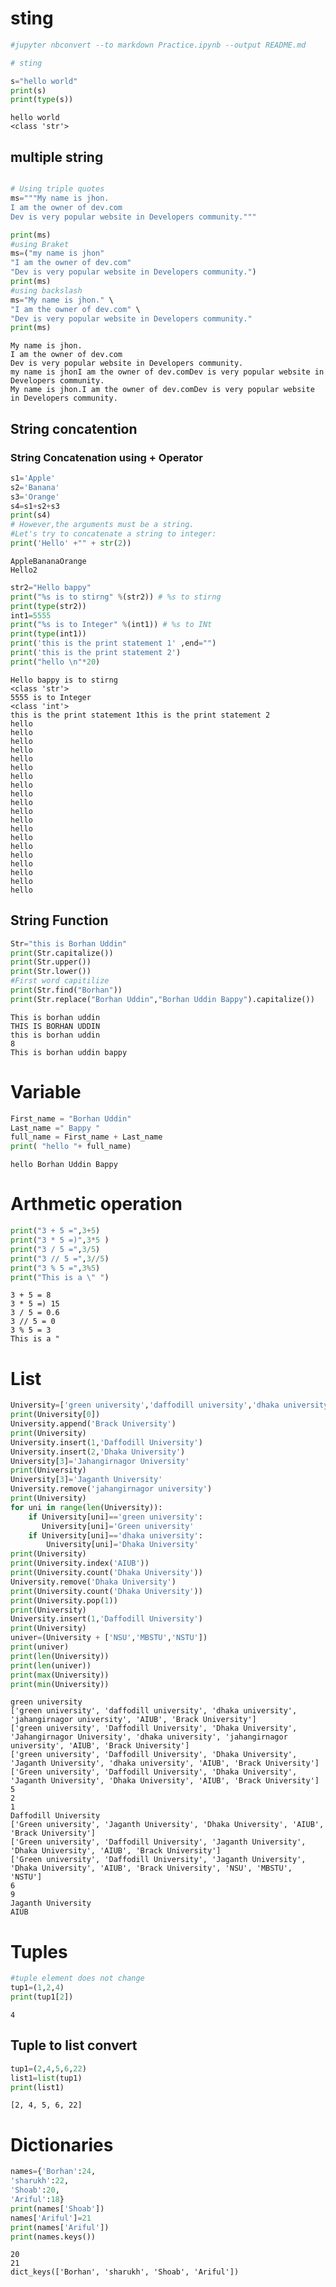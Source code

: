 # sting


```python
#jupyter nbconvert --to markdown Practice.ipynb --output README.md

```


```python
# sting

s="hello world"
print(s)
print(type(s))
```

    hello world
    <class 'str'>
    

## multiple string


```python

# Using triple quotes
ms="""My name is jhon.
I am the owner of dev.com
Dev is very popular website in Developers community."""

print(ms)
#using Braket
ms=("my name is jhon"
"I am the owner of dev.com"
"Dev is very popular website in Developers community.")
print(ms)
#using backslash
ms="My name is jhon." \
"I am the owner of dev.com" \
"Dev is very popular website in Developers community."
print(ms)
```

    My name is jhon.
    I am the owner of dev.com
    Dev is very popular website in Developers community.
    my name is jhonI am the owner of dev.comDev is very popular website in Developers community.
    My name is jhon.I am the owner of dev.comDev is very popular website in Developers community.
    

## String concatention

### String Concatenation using + Operator




```python
s1='Apple'
s2='Banana' 
s3='Orange'                                                           
s4=s1+s2+s3
print(s4)
# However,the arguments must be a string.
#Let's try to concatenate a string to integer:
print('Hello' +"" + str(2))
```

    AppleBananaOrange
    Hello2
    


```python
str2="Hello bappy"
print("%s is to stirng" %(str2)) # %s to stirng
print(type(str2))
int1=5555
print("%s is to Integer" %(int1)) # %s to INt
print(type(int1))
print('this is the print statement 1' ,end="")
print('this is the print statement 2')
print("hello \n"*20)
```

    Hello bappy is to stirng
    <class 'str'>
    5555 is to Integer
    <class 'int'>
    this is the print statement 1this is the print statement 2
    hello 
    hello 
    hello 
    hello 
    hello 
    hello 
    hello 
    hello 
    hello 
    hello 
    hello 
    hello 
    hello 
    hello 
    hello 
    hello 
    hello 
    hello 
    hello 
    hello 
    
    

## String Function


```python
Str="this is Borhan Uddin"
print(Str.capitalize())
print(Str.upper())
print(Str.lower())
#First word capitilize
print(Str.find("Borhan"))
print(Str.replace("Borhan Uddin","Borhan Uddin Bappy").capitalize())
```

    This is borhan uddin
    THIS IS BORHAN UDDIN
    this is borhan uddin
    8
    This is borhan uddin bappy
    

# Variable


```python
First_name = "Borhan Uddin"
Last_name =" Bappy "
full_name = First_name + Last_name
print( "hello "+ full_name)
```

    hello Borhan Uddin Bappy 
    

# Arthmetic operation


```python
print("3 + 5 =",3+5)
print("3 * 5 =)",3*5 )
print("3 / 5 =",3/5)
print("3 // 5 =",3//5)
print("3 % 5 =",3%5)
print("This is a \" ")
```

    3 + 5 = 8
    3 * 5 =) 15
    3 / 5 = 0.6
    3 // 5 = 0
    3 % 5 = 3
    This is a " 
    

# List


```python
University=['green university','daffodill university','dhaka university','jahangirnagor university','AIUB']
print(University[0])
University.append('Brack University')
print(University)
University.insert(1,'Daffodill University')
University.insert(2,'Dhaka University')
University[3]='Jahangirnagor University'
print(University)
University[3]='Jaganth University'
University.remove('jahangirnagor university')
print(University)
for uni in range(len(University)):
    if University[uni]=='green university':
       University[uni]='Green university'
    if University[uni]=='dhaka university':
        University[uni]='Dhaka University'
print(University)
print(University.index('AIUB'))
print(University.count('Dhaka University'))
University.remove('Dhaka University')
print(University.count('Dhaka University'))
print(University.pop(1))
print(University)
University.insert(1,'Daffodill University')
print(University)
univer=(University + ['NSU','MBSTU','NSTU'])
print(univer)
print(len(University))
print(len(univer))
print(max(University))
print(min(University))
```

    green university
    ['green university', 'daffodill university', 'dhaka university', 'jahangirnagor university', 'AIUB', 'Brack University']
    ['green university', 'Daffodill University', 'Dhaka University', 'Jahangirnagor University', 'dhaka university', 'jahangirnagor university', 'AIUB', 'Brack University']
    ['green university', 'Daffodill University', 'Dhaka University', 'Jaganth University', 'dhaka university', 'AIUB', 'Brack University']
    ['Green university', 'Daffodill University', 'Dhaka University', 'Jaganth University', 'Dhaka University', 'AIUB', 'Brack University']
    5
    2
    1
    Daffodill University
    ['Green university', 'Jaganth University', 'Dhaka University', 'AIUB', 'Brack University']
    ['Green university', 'Daffodill University', 'Jaganth University', 'Dhaka University', 'AIUB', 'Brack University']
    ['Green university', 'Daffodill University', 'Jaganth University', 'Dhaka University', 'AIUB', 'Brack University', 'NSU', 'MBSTU', 'NSTU']
    6
    9
    Jaganth University
    AIUB
    

# Tuples


```python
#tuple element does not change
tup1=(1,2,4)
print(tup1[2])

```

    4
    

## Tuple to list convert


```python
tup1=(2,4,5,6,22)
list1=list(tup1)
print(list1)

```

    [2, 4, 5, 6, 22]
    

# Dictionaries


```python
names={'Borhan':24,
'sharukh':22,
'Shoab':20,
'Ariful':18}
print(names['Shoab'])
names['Ariful']=21
print(names['Ariful'])
print(names.keys())

```

    20
    21
    dict_keys(['Borhan', 'sharukh', 'Shoab', 'Ariful'])
    
